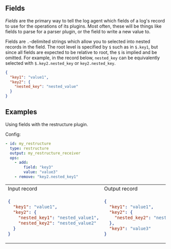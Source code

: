 ## Fields

_Fields_ are the primary way to tell the log agent which fields of a log's record to use for the operations of its plugins.
Most often, these will be things like fields to parse for a parser plugin, or the field to write a new value to.

Fields are `.`-delimited strings which allow you to selected into nested records in the field. The root level is specified by `$` such as in `$.key1`, but since all fields are expected to be relative to root, the `$` is implied and be omitted. For example, in the record below, `nested_key` can be equivalently selected with `$.key2.nested_key` or `key2.nested_key`.

```json
{
  "key1": "value1",
  "key2": {
    "nested_key": "nested_value"
  }
}
```

## Examples

Using fields with the restructure plugin.

Config:
```yaml
- id: my_restructure
  type: restructure
  output: my_restructure_receiver
  ops:
    - add:
        field: "key3"
        value: "value3"
    - remove: "key2.nested_key1"
```

<table>
<tr><td> Input record </td> <td> Output record </td></tr>
<tr>
<td>

```json
{
  "key1": "value1",
  "key2": {
    "nested_key1": "nested_value1",
    "nested_key2": "nested_value2"
  }
}
```

</td>
<td>

```json
{
  "key1": "value1",
  "key2": {
    "nested_key2": "nested_value2"
  },
  "key3": "value3"
}
```

</td>
</tr>
</table>
